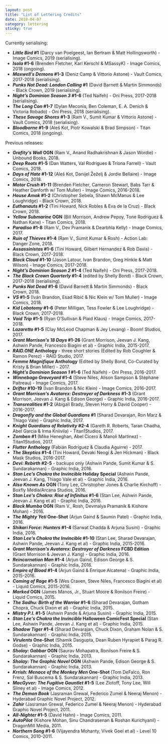 ```yaml
---
layout: post
title: "List of Lettering Credits"
date: 2018-04-07
category: lettering
sticky: true
---
```

Currently serialising:

- **_Little Bird_ #1** (Darcy van Poelgeest, Ian Bertram &amp; Matt Hollingsworth) - Image Comics, 2019 (serialising).
- **_Isola_ #1-6** (Brenden Fletcher, Karl Kerschl &amp; MSassyK) - Image Comics, 2018 (ongoing).
- **_Maxwell’s Demons_ #1-3** (Deniz Camp &amp; Vittorio Astone) - Vault Comics, 2017-2018 (serialising).
- **_Punks Not Dead: London Calling_ #1** (David Barnett &amp; Martin Simmonds) - Black Crown, 2019 (serialising).
- **_Night’s Dominion Season 3_ #1-6** (Ted Naifeh) - Oni Press, 2017-2018 (serialising).
- **_The Long Con_ #1-7** (Dylan Meconis, Ben Coleman, E. A. Denich &amp; Victoria Robado) - Oni Press, 2018 (serialising).
- **_These Savage Shores_ #1-3** (Ram V., Sumit Kumar &amp; Vittorio Astone) - Vault Comics, 2018 (serialising).
- **_Bloodborne_ #1-9** (Aleš Kot, Piotr Kowalski &amp; Brad Simpson) - Titan Comics, 2018 (ongoing).

Previous releases:

- **_Grafity’s Wall_ OGN** (Ram V., Anand Radhakrishnan &amp; Jason Wordie) - Unbound Books, 2018.
- **_Deep Roots_ #1-5** (Dan Watters, Val Rodrigues &amp; Tríona Farrell) - Vault Comics, 2018.
- **_Days of Hate_ #1-12** (Aleš Kot, Danijel Žeželj &amp; Jordie Bellaire) - Image Comics, 2018.
- **_Motor Crush_ #1-11** (Brenden Fletcher, Cameron Stewart, Babs Tarr &amp; Heather Danforth w/ Tom Muller) - Image Comics, 2016-2018.
- **_House Amok_ #1-2** (Christopher Sebela, Shawn McManus &amp; Lee Loughridge) - Black Crown, 2018.
- **_Euthanauts_ #1-2** (Tini Howard, Nick Robles &amp; Eva de la Cruz) - Black Crown, 2018.
- **_Yellow Submarine_ OGN** (Bill Morrison, Andrew Pepoy, Tone Rodriguez &amp; Nathan Kane) - Titan Comics, 2018.
- **_Paradiso_ #1-8** (Ram V., Dev Pramanik &amp; Dearbhla Kelly) - Image Comics, 2017.
- **_Ruin of Thieves_ #1-4** (Ram V., Sumit Kumar &amp; Rosh) - Action Lab: Danger Zone, 2018.
- **_Assassinistas_ #1-6** (Tini Howard, Gilbert Hernandez &amp; Rob Davis) - Black Crown, 2017-2018.
- **_Black Cloud_ #1-10** (Jason Latour, Ivan Brandon, Greg Hinkle &amp; Matt Wilson) - Image Comics, 2017-2018.
- **_Night’s Dominion Season 2_ #1-4** (Ted Naifeh) - Oni Press, 2017-2018.
- **_The Black Crown Quarterly_ #1-4** (edited by Shelly Bond) - Black Crown, 2017-2018 (serialising).
- **_Punks Not Dead_ #1-6** (David Barnett &amp; Martin Simmonds) - Black Crown, 2018.
- **_VS_ #1-5** (Iván Brandon, Esad Ribić &amp; Nic Klein w/ Tom Muller) - Image Comics, 2018.
- **_Kid Lobotomy_ #1-6** (Peter Milligan, Tess Fowler &amp; Lee Loughridge) - Black Crown, 2017-2018.
- **_Void Trip_ #1-5** (Ryan O’Sullivan &amp; Plaid Klaus) - Image Comics, 2017-2018.
- **_Lazaretto_ #1-5** (Clay McLeod Chapman &amp; Jey Levang) - Boom! Studios, 2017.
- **_Grant Morrison's 18 Days_ #1-26** (Grant Morrison, Jeevan J. Kang, Ashwin Pande, Francesco Biagini et al) - Graphic India, 2015-2017.
- **_RAID.ONE_ Anthology** - three short stories (Edited by Rob Coughler &amp; Ramon Perez) - RAID Studio, 2017.
- **_Femme Magnifique_ Anthology** (Edited by Shelly Bond, Co-Curated by Kristy &amp; Brian Miller) - 2017.
- **_Night's Dominion Season 1_ #1-6** (Ted Naifeh) - Oni Press, 2016-2017.
- **_Winnebago Graveyard_ #1-4** (Steve Niles, Alison Sampson &amp; Stéphane Paitreau) - Image Comics, 2017.
- **_Drifter_ #10-19** (Ivan Brandon &amp; Nic Klein) - Image Comics, 2016-2017.
- **_Grant Morrison's Avatarex: Destroyer of Darkness_ #1-3** (Grant Morrison, Jeevan J. Kang &amp; Edison George) - Graphic India, 2016-2017.
- **_Transrealities_ #1-2** (Abigail Brady, Steven Horry &amp; David Cooper) - 2016-2017.
- **_Dragonfly and the Global Guardians_ #1** (Sharad Devarajan, Ron Marz &amp; Thiago Vale) - Graphic India, 2017.
- **_Knight Guardians of Relativity_ #2-4** (Gareth R. Roberts, Taran Chadha, Abel Garcia &amp; Irma Kniivila) - Titan1Studios, 2017.
- **_Zomben_ #1** (Mike Heneghan, Abel Cicero &amp; Manoli Martinez) - Titan1Studios, 2017.
- **_Flutter_ Anthology** (Fabián Rodríguez &amp; Claudia Aguirre) - 2017.
- **_The Skeptics_ #1-4** (Tini Howard, Devaki Neogi &amp; Jen Hickman) - Black Mask Studios, 2016-2017.
- **_Devi: Rebirth_ #2-5** - backups only (Ashwin Pande, Sumit Kumar &amp; S. Sundarakannan) - Graphic India, 2016.
- **_Stan Lee's Chakra the Invincible_ Holiday Special** (Ashwin Pande, Jeevan J. Kang, Thiago Vale et al) - Graphic India, 2016.
- **_Also Known As_ OGN** (Tony Lee, Christopher Jones &amp; Charlie Kirchoff) - Boxfly Media/Arcana Studios, 2016.
- **_Stan Lee's Chakra: Rise of Infinitus_ #1-6** (Stan Lee, Ashwin Pande, Jeevan J. Kang et al) - Graphic India, 2016.
- **_Black Mumba_ OGN** (Ram V., Rosh, Devmalya Pramanik &amp; Kishore Mohan) - 2016.
- **_The Mighty Yeti_ One-Shot** (Arjun Gaind &amp; Saumin Patel) - Graphic India, 2016.
- **_Shikari Force: Hunters_ #1-4** (Sarwat Chadda &amp; Arjuna Susini) - Graphic India, 2016.
- **_Stan Lee's Chakra the Invincible_ #1-10** (Stan Lee, Sharad Devarajan, Ashwin Pande, Jeevan J. Kang et al) - Graphic India, 2015-2016.
- **_Grant Morrison's Avatarex: Destroyer of Darkness_ FCBD Edition** (Grant Morrison &amp; Jeevan J. Kang) - Graphic India, 2016.
- **_Reincarnation Man_ #1-4** (Arjun Gaind, Edison George &amp; S. Sundarakannan) - Graphic India, 2016.
- **_Empire of Blood_ #1-4** (Arjun Gaind &amp; Enrique Alcatena) - Graphic India, 2015-2016.
- **_Coming of Rage_ #1-5** (Wes Craven, Steve Niles, Francesco Biagini et al) - Liquid Comics, 2015-2016.
- **_Marked_ OGN** (James Manos, Jr., Stuart Moore &amp; Ronilson Freire) - Liquid Comics, 2015.
- **_The Sadhu: Birth of the Warrior_ #1-6** (Sharad Devarajan, Gotham Chopra, Chuck Dixon et al) - Graphic India, 2015.
- **_Mistry P.I._ #1-5** (Ashwin Pande &amp; Arjuna Susini) - Graphic India, 2015.
- **_Stan Lee's Chakra the Invincible_ Halloween ComicFest Special** (Stan Lee, Ashwin Pande, Jeevan J. Kang et al) - Graphic India, 2015.
- **_Shadow Tiger_ #1-4** (Sharad Devarajan, Chuck Dixon, Graham Nolan &amp; S. Sundarakannan) - Graphic India, 2015.
- **_Virulents_ One-Shot** (Shamik Dasgupta, Dean Ruben Hyrapiet &amp; Parag R. Godse) - Graphic India, 2015.
- **_Sholay: Gabbar_ OGN** (Saurav Mohapatra, Ronilson Freire &amp; S. Sundarakannan) - Graphic India, 2013.
- **_Sholay: The Graphic Novel_ OGN** (Ashwin Pande, Edison George &amp; S. Sundarakannan) - Graphic India, 2013.
- **_Krrish: Menace of the Monkey Men_ One-Shot** (Tom DeFalco, Ron Frenz, Sal Buscema &amp; S. Sundarakannan) - Graphic India, 2013.
- **_MacGyver: The Fugitive Gauntlet_ #1-5** (Lee Zlotoff, Tony Lee, Will Sliney et al) - Image Comics, 2012.
- **_The Demon Book_** (Jasraman Grewal, Federico Zumel &amp; Neeraj Menon) - Hyderabad Graphic Novel Project, 2012.
- **_Zahir_** (Jasraman Grewal, Federico Zumel &amp; Neeraj Menon) - Hyderabad Graphic Novel Project, 2011.
- **_All-Nighter_ #1-5** (David Hahn) - Image Comics, 2011.
- **_AutoPilot_** (Kishore Mohan, Sinu Chandrasenan &amp; Roshan Kurichyanil) - DragonMill Media, 2011.
- **_Northern Song_ #1-6** (Vijayendra Mohanty, Vivek Goel et al) - Level 10 Comics, 2010-2011.